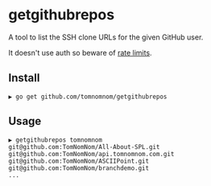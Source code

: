 # getgithubrepos

A tool to list the SSH clone URLs for the given GitHub user.

It doesn't use auth so beware of [rate limits](https://developer.github.com/v3/#rate-limiting).

## Install

	▶ go get github.com/tomnomnom/getgithubrepos

## Usage
	
	▶ getgithubrepos tomnomnom
	git@github.com:TomNomNom/All-About-SPL.git
	git@github.com:TomNomNom/api.tomnomnom.com.git
	git@github.com:TomNomNom/ASCIIPoint.git
	git@github.com:TomNomNom/branchdemo.git
	...

